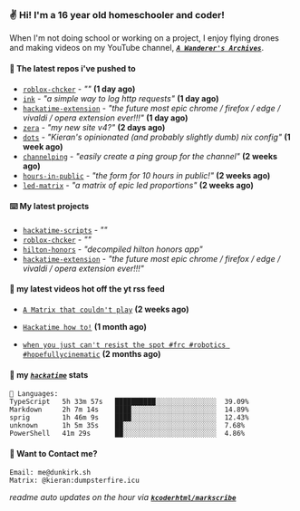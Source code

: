 ### ✌️ Hi! I'm a 16 year old homeschooler and coder!

When I'm not doing school or working on a project, I enjoy flying drones and making videos on my YouTube channel, [**_`A Wanderer's Archives`_**](https://youtube.com/@wanderer.archives).

#### 👷 The latest repos i've pushed to

- [`roblox-chcker`](https://github.com/kcoderhtml/roblox-chcker) - _""_ **(1 day ago)**
- [`ink`](https://github.com/kcoderhtml/ink) - _"a simple way to log http requests"_ **(1 day ago)**
- [`hackatime-extension`](https://github.com/kcoderhtml/hackatime-extension) - _"the future most epic chrome / firefox / edge / vivaldi / opera extension ever!!!"_ **(1 day ago)**
- [`zera`](https://github.com/kcoderhtml/zera) - _"my new site v4?"_ **(2 days ago)**
- [`dots`](https://github.com/kcoderhtml/dots) - _"Kieran's opinionated (and probably slightly dumb) nix config"_ **(1 week ago)**
- [`channelping`](https://github.com/kcoderhtml/channelping) - _"easily create a ping group for the channel"_ **(2 weeks ago)**
- [`hours-in-public`](https://github.com/kcoderhtml/hours-in-public) - _"the form for 10 hours in public!"_ **(2 weeks ago)**
- [`led-matrix`](https://github.com/kcoderhtml/led-matrix) - _"a matrix of epic led proportions"_ **(2 weeks ago)**

#### ⌨️ My latest projects

- [`hackatime-scripts`](https://github.com/kcoderhtml/hackatime-scripts) - _""_
- [`roblox-chcker`](https://github.com/kcoderhtml/roblox-chcker) - _""_
- [`hilton-honors`](https://github.com/kcoderhtml/hilton-honors) - _"decompiled hilton honors app"_
- [`hackatime-extension`](https://github.com/kcoderhtml/hackatime-extension) - _"the future most epic chrome / firefox / edge / vivaldi / opera extension ever!!!"_

#### 🍿 my latest videos hot off the yt rss feed

- [`A Matrix that couldn't play`](https://www.youtube.com/watch?v=NodwjZF7uZw) **(2 weeks ago)**

- [`Hackatime how to!`](https://www.youtube.com/watch?v=eKoD9yyr1To) **(1 month ago)**

- [`when you just can't resist the spot #frc #robotics #hopefullycinematic`](https://www.youtube.com/watch?v=Y7SZ_TDleGM) **(2 months ago)**



#### 📡 my [_`hackatime`_](https://waka.hackclub.com) stats

```text
💾 Languages:
TypeScript   5h 33m 57s   ██████████░░░░░░░░░░░░░░░  39.09%
Markdown     2h 7m 14s    ████░░░░░░░░░░░░░░░░░░░░░  14.89%
sprig        1h 46m 9s    ████░░░░░░░░░░░░░░░░░░░░░  12.43%
unknown      1h 5m 35s    ██░░░░░░░░░░░░░░░░░░░░░░░  7.68%
PowerShell   41m 29s      ██░░░░░░░░░░░░░░░░░░░░░░░  4.86%
```

#### 📮 Want to Contact me?

```text
Email: me@dunkirk.sh
Matrix: @kieran:dumpsterfire.icu
```

_readme auto updates on the hour via [**`kcoderhtml/markscribe`**](https://github.com/kcoderhtml/markscribe)_
